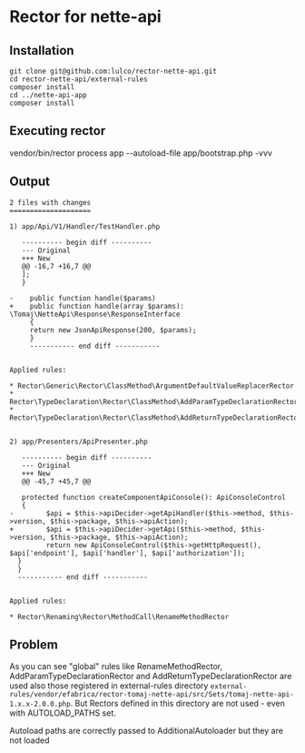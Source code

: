 # Rector for nette-api

## Installation

```shell
git clone git@github.com:lulco/rector-nette-api.git
cd rector-nette-api/external-rules
composer install
cd ../nette-api-app
composer install
```

## Executing rector
vendor/bin/rector process app --autoload-file app/bootstrap.php -vvv

## Output

```
2 files with changes
====================

1) app/Api/V1/Handler/TestHandler.php

   ---------- begin diff ----------
   --- Original
   +++ New
   @@ -16,7 +16,7 @@
   ];
   }

-    public function handle($params)
+    public function handle(array $params): \Tomaj\NetteApi\Response\ResponseInterface
     {
     return new JsonApiResponse(200, $params);
     }
     ----------- end diff -----------


Applied rules:

* Rector\Generic\Rector\ClassMethod\ArgumentDefaultValueReplacerRector
* Rector\TypeDeclaration\Rector\ClassMethod\AddParamTypeDeclarationRector
* Rector\TypeDeclaration\Rector\ClassMethod\AddReturnTypeDeclarationRector


2) app/Presenters/ApiPresenter.php

   ---------- begin diff ----------
   --- Original
   +++ New
   @@ -45,7 +45,7 @@

   protected function createComponentApiConsole(): ApiConsoleControl
   {
-        $api = $this->apiDecider->getApiHandler($this->method, $this->version, $this->package, $this->apiAction);
+        $api = $this->apiDecider->getApi($this->method, $this->version, $this->package, $this->apiAction);
         return new ApiConsoleControl($this->getHttpRequest(), $api['endpoint'], $api['handler'], $api['authorization']);
  }
  }
  ----------- end diff -----------


Applied rules:

* Rector\Renaming\Rector\MethodCall\RenameMethodRector
```

## Problem

As you can see "global" rules like RenameMethodRector, AddParamTypeDeclarationRector and AddReturnTypeDeclarationRector are used also those registered in external-rules directory
`external-rules/vendor/efabrica/rector-tomaj-nette-api/src/Sets/tomaj-nette-api-1.x.x-2.0.0.php`. But Rectors defined in this directory are not used - even with AUTOLOAD_PATHS set.

Autoload paths are correctly passed to AdditionalAutoloader but they are not loaded